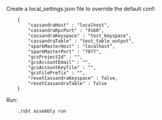 Create a local_settings.json file to override the default conf:


        {
            "cassandraHost" : "localhost",
            "cassandraRpcPort" : "9160",
            "cassandraKeyspace" : "test_keyspace",
            "cassandraTable" : "test_table_output",
            "sparkMasterHost" : "localhost",
            "sparkMasterPort" : "7077",
            "gcsProjectId" : "",
            "gcsAccountEmail" : "",
            "gcsAccountKeyfile" : "",
            "gcsFilePrefix" : "",
            "resetCassandraKeyspace" : false,
            "resetCassandraTable" : false
        }

Run:

        ./sbt assembly run

